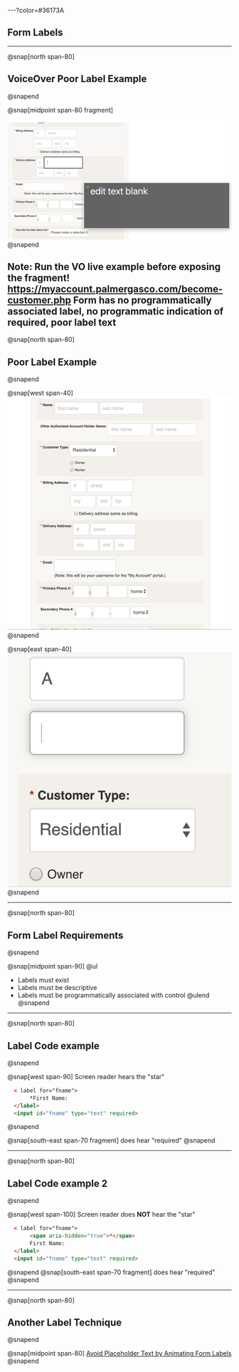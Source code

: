 ---?color=#36173A

## Form Labels

---
@snap[north span-80]
## VoiceOver Poor Label Example
@snapend

@snap[midpoint span-80 fragment]
![alt=screen shot of VO panel with focus on empty field](techniques/form-labels/img/form-label-poor-VO.png)
@snapend

Note: Run the VO live example before exposing the fragment!
 https://myaccount.palmergasco.com/become-customer.php
Form has no programmatically associated label, no programmatic indication of required, poor label text
---
@snap[north span-80]
## Poor Label Example
@snapend

@snap[west span-40]
![alt=screen shot of registration form](techniques/form-labels/img/form-label-poor.png)
@snapend

@snap[east span-40]
![alt=screen shot of registration form zoomed](techniques/form-labels/img/form-label-zoomed.png)
@snapend

---
@snap[north span-80]
## Form Label Requirements
@snapend

@snap[midpoint  span-90]
@ul
- Labels must exist
- Labels must be descriptive
- Labels must be programmatically associated with control
@ulend
@snapend

---
@snap[north span-80]
## Label Code example
@snapend

@snap[west span-90]
Screen reader hears the "star"

``` html zoom-15 code-wrap
  < label for="fname">
       *First Name:
  </label>
  <input id="fname" type="text" required>
```

@snapend

@snap[south-east span-70 fragment]
does hear "required"
@snapend


---
@snap[north span-80]
## Label Code example 2
@snapend

@snap[west span-100]
Screen reader does **NOT** hear the "star"

``` html zoom-15 code-wrap
  < label for="fname">
       <span aria-hidden="true">*</span>
       First Name:
  </label>
  <input id="fname" type="text" required>
```
@snapend
@snap[south-east span-70 fragment]
does hear "required"
@snapend

---
@snap[north span-80]
## Another Label Technique
@snapend

@snap[midpoint span-80]
[Avoid Placeholder Text by Animating Form Labels](https://knowbility.org/blog/2019/animating-form-labels/)
@snapend